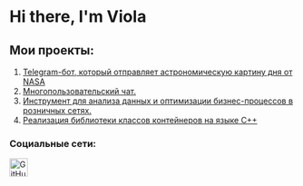 
<div id="header" align="Left">
    <h1>Hi there, I'm  Viola </h1>
</div>


## Мои проекты:
1. [Telegram-бот, который отправляет астрономическую картину дня от NASA](https://github.com/Violchanskiy/NasaBot)
2. [Многопользовательский чат.](https://github.com/Violchanskiy/MultiUserChat)
3. [Инструмент для анализа данных и оптимизации бизнес-процессов в розничных сетях.](https://github.com/Violchanskiy/RetailAnalytics)
4. [Реализация библиотеки классов контейнеров на языке C++](https://github.com/Violchanskiy/Containers)

### Социальные сети:

<div align="left">
  <a href="https://t.me/violchanskiy" target="_blank" rel="noreferrer">
        <img src="https://upload.wikimedia.org/wikipedia/commons/thumb/8/82/Telegram_logo.svg/1200px-Telegram_logo.svg.png" width="32" height="32" alt="GitHub" />
</div>

